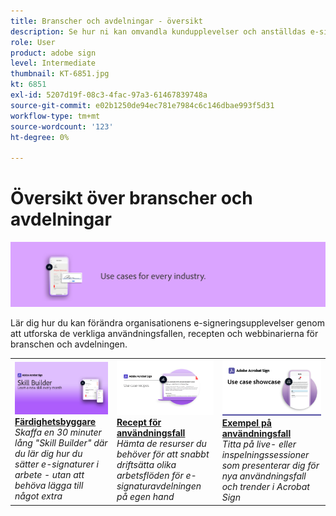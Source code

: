 ```yaml
---
title: Branscher och avdelningar - översikt
description: Se hur ni kan omvandla kundupplevelser och anställdas e-signeringsupplevelser med hjälp av de verkliga användningsfallen, recepten och webbinarierna från branschen och avdelningen
role: User
product: adobe sign
level: Intermediate
thumbnail: KT-6851.jpg
kt: 6851
exl-id: 5207d19f-08c3-4fac-97a3-61467839748a
source-git-commit: e02b1250de94ec781e7984c6c146dbae993f5d31
workflow-type: tm+mt
source-wordcount: '123'
ht-degree: 0%

---
```


# Översikt över branscher och avdelningar

![Acrobat Sign-branschbild](../assets/Hero-Industry.png)

Lär dig hur du kan förändra organisationens e-signeringsupplevelser genom att utforska de verkliga användningsfallen, recepten och webbinarierna för branschen och avdelningen.

<table style="table-layout:fixed">
<tr>
  <td>
    <a href="innovation-series.md">
      <img alt="Färdighetsbyggare" src="../assets/SB_1280.jpg" />
    </a>
    <div>
    <a href="innovation-series.md"><strong>Färdighetsbyggare</strong></a>
    </div>
    <em>Skaffa en 30 minuter lång "Skill Builder" där du lär dig hur du sätter e-signaturer i arbete - utan att behöva lägga till något extra</em>
    <br>
  </td>
  <td>
    <a href="recipes.md">
      <img alt="Recept för användningsfall" src="../assets/Expand_RecipeR.png" />
    </a>
    <div>
    <a href="recipes.md"><strong>Recept för användningsfall</strong></a>
    </div>
    <em>Hämta de resurser du behöver för att snabbt driftsätta olika arbetsflöden för e-signaturavdelningen på egen hand</em>
    <br>
  </td>
  <td>
    <a href="use-case-showcase.md">
      <img alt="Exempel på användningsfall" src="../assets/UseCaseShowcaseR.png" />
    </a>
    <div>
    <a href="use-case-showcase.md"><strong>Exempel på användningsfall</strong></a>
    </div>
    <em>Titta på live- eller inspelningssessioner som presenterar dig för nya användningsfall och trender i Acrobat Sign</em>
    <br>
  </td>
</tr>
</table>
